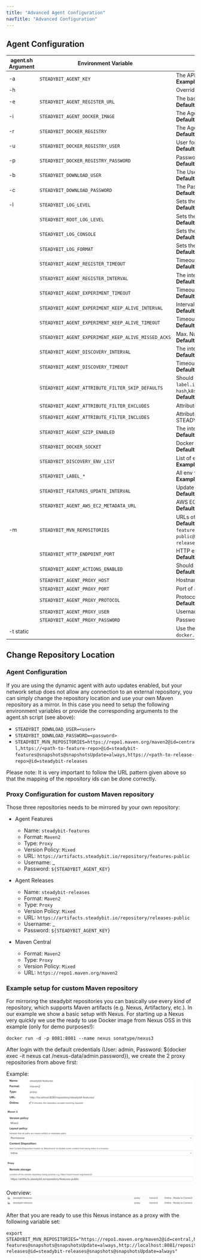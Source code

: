 ```yaml
---
title: "Advanced Agent Configuration"
navTitle: "Advanced Configuration"
---
```


## Agent Configuration

| agent.sh Argument | Environment Variable                                | Description                                                                                                                                                                                                                                                                                                                                       |
|-------------------|-----------------------------------------------------|---------------------------------------------------------------------------------------------------------------------------------------------------------------------------------------------------------------------------------------------------------------------------------------------------------------------------------------------------|
| -a                | `STEADYBIT_AGENT_KEY`                               | The API key the agent uses <br/> **Example:** `foobar`                                                                                                                                                                                                                                                                                            |
| -h                |                                                     | Override the hostname for the docker container to use. Useful on docker for mac                                                                                                                                                                                                                                                                   |
| -e                | `STEADYBIT_AGENT_REGISTER_URL`                      | The baseUrl where the agent registers. <br/> **Default:** `https://platform.steadybit.io`                                                                                                                                                                                                                                                         |
| -i                | `STEADYBIT_AGENT_DOCKER_IMAGE`                      | The Agent Docker image to use. <br/> **Default:** `docker.steadybit.io/steadybit/agent:latest`                                                                                                                                                                                                                                                    |
| -r                | `STEADYBIT_DOCKER_REGISTRY`                         | The Agent Docker registry to use. <br/> **Default:** `docker.steadybit.io`                                                                                                                                                                                                                                                                        |
| -u                | `STEADYBIT_DOCKER_REGISTRY_USER`                    | User for authenticating against the Docker Registry. <br/> **Default:** `_`                                                                                                                                                                                                                                                                       |
| -p                | `STEADYBIT_DOCKER_REGISTRY_PASSWORD`                | Password for authenticating against the Docker Registry. <br/> **Default:** STEADYBIT_AGENT_KEY                                                                                                                                                                                                                                                   |
| -b                | `STEADYBIT_DOWNLOAD_USER`                           | The User to authenticate with the steadybit agent repositories <br/> **Default:** `_`                                                                                                                                                                                                                                                             |
| -c                | `STEADYBIT_DOWNLOAD_PASSWORD`                       | The Password to authenticate with the steadybit agent repositories <br/> **Default:** STEADYBIT_AGENT_KEY                                                                                                                                                                                                                                         |
| -l                | `STEADYBIT_LOG_LEVEL`                               | Sets the loglevel for the com.steadybit logger <br/> **Default:** `INFO`                                                                                                                                                                                                                                                                          |
|                   | `STEADYBIT_ROOT_LOG_LEVEL`                          | Sets the loglevel for the root logger <br/> **Default:** `ERROR`                                                                                                                                                                                                                                                                                  |
|                   | `STEADYBIT_LOG_CONSOLE`                             | Sets the loglevel threshold for the console logger <br/> **Default:** `ALL`                                                                                                                                                                                                                                                                       |
|                   | `STEADYBIT_LOG_FORMAT`                              | Sets the log format for the console logger (`json` or `text`) <br/> **Default:** `text`                                                                                                                                                                                                                                                           |
|                   | `STEADYBIT_AGENT_REGISTER_TIMEOUT`                  | Timeout for the registration request. <br/> **Default:** `5s`                                                                                                                                                                                                                                                                                     |
|                   | `STEADYBIT_AGENT_REGISTER_INTERVAL`                 | The interval how often the agent registers at the platform. <br/> **Default:** `5s`                                                                                                                                                                                                                                                               |
|                   | `STEADYBIT_AGENT_EXPERIMENT_TIMEOUT`                | Timeout for the request to connect to an experiment. <br/> **Default:** `5s`                                                                                                                                                                                                                                                                      |
|                   | `STEADYBIT_AGENT_EXPERIMENT_KEEP_ALIVE_INTERVAL`    | Interval how often a keep alive is sent during an experiment. <br/> **Default:** `5s`                                                                                                                                                                                                                                                             |
|                   | `STEADYBIT_AGENT_EXPERIMENT_KEEP_ALIVE_TIMEOUT`     | Timeout for a keep alive during an experiment <br/> **Default:** `5s`                                                                                                                                                                                                                                                                             |
|                   | `STEADYBIT_AGENT_EXPERIMENT_KEEP_ALIVE_MISSED_ACKS` | Max. Number of missed acknowledgements during an experiment. <br/> **Default:** `3`                                                                                                                                                                                                                                                               |
|                   | `STEADYBIT_AGENT_DISCOVERY_INTERVAL`                | The interval of often the agent runs the discovery. <br/> **Default:** `30s`                                                                                                                                                                                                                                                                      |
|                   | `STEADYBIT_AGENT_DISCOVERY_TIMEOUT`                 | Timeout for the discovery. <br/> **Default:** `10s`                                                                                                                                                                                                                                                                                               |
|                   | `STEADYBIT_AGENT_ATTRIBUTE_FILTER_SKIP_DEFAULTS`    | Should the default excludes be ignored? (Default excludes: `label.io.kubernetes.**`,`label.annotation.io.kubernetes.**`,`k8s.pod.label.controller-revision-hash`,`k8s.pod.label.pod-template-generation`,`k8s.pod.label.pod-template-hash`) <br/> **Default:** `false`                                                                            |
|                   | `STEADYBIT_AGENT_ATTRIBUTE_FILTER_EXCLUDES`         | Attribute-Keys which should not be sent to the platform.                                                                                                                                                                                                                                                                                          |
|                   | `STEADYBIT_AGENT_ATTRIBUTE_FILTER_INCLUDES`         | Attribute-Keys which should be sent to the platform, even if they are excluded by STEADYBIT_AGENT_ATTRIBUTE_FILTER_EXCLUDES or the default excludes.                                                                                                                                                                                              |
|                   | `STEADYBIT_AGENT_GZIP_ENABLED`                      | The interval of often the agent runs the discovery. <br/> **Default:** `true`                                                                                                                                                                                                                                                                     |
|                   | `STEADYBIT_DOCKER_SOCKET`                           | Docker Socket to connect to. <br/> **Default:** `/var/run/docker.sock`                                                                                                                                                                                                                                                                            |
|                   | `STEADYBIT_DISCOVERY_ENV_LIST`                      | List of environment variables to inlude in the discovery <br/> **Example:** `STEADYBIT_DISCOVERY_ENV_LIST=STAGE,REGION`                                                                                                                                                                                                                           |
|                   | `STEADYBIT_LABEL_*`                                 | All env vars with this prefix will be added as label <br/> **Example:** `STEADYBIT_LABEL_STAGE=test`                                                                                                                                                                                                                                              |
|                   | `STEADYBIT_FEATURES_UPDATE_INTERVAL`                | Update Interval for Features <br/> **Default:** `PT6H` (6 Hours)                                                                                                                                                                                                                                                                                  |
|                   | `STEADYBIT_AGENT_AWS_EC2_METADATA_URL`              | AWS EC2 Metadata URL <br/> **Default:** `http://169.254.169.254/latest/`                                                                                                                                                                                                                                                                          |
| -m                | `STEADYBIT_MVN_REPOSITORIES`                        | URLs of the steadybit agent repositories (Maven) <br/> **Default:** `https://artifacts.steadybit.io/repository/features-public@id=steadybit-features@snapshots@snapshotsUpdate=always,https://artifacts.steadybit.io/repository/releases-public@id=steadybit-releases@snapshots@snapshotsUpdate=always,https://repo1.maven.org/maven2@id=central` |
|                   | `STEADYBIT_HTTP_ENDPOINT_PORT`                      | HTTP endpoint port for the health check url <br/> **Default:** `42999`                                                                                                                                                                                                                                                                            |
|                   | `STEADYBIT_AGENT_ACTIONS_ENABLED`                   | Should this agent be eligible for executing actions? <br/> **Default:** `true`                                                                                                                                                                                                                                                                    |
|                   | `STEADYBIT_AGENT_PROXY_HOST`                        | Hostname of a proxy to access steadybit platform <br/>                                                                                                                                                                                                                                                                                            |
|                   | `STEADYBIT_AGENT_PROXY_PORT`                        | Port of a proxy to access steadybit platform <br/>                                                                                                                                                                                                                                                                                                |
|                   | `STEADYBIT_AGENT_PROXY_PROTOCOL`                    | Protocol of a proxy to access steadybit platform <br/> **Default:** `http`                                                                                                                                                                                                                                                                        |
|                   | `STEADYBIT_AGENT_PROXY_USER`                        | Username of a proxy to access steadybit platform <br/>                                                                                                                                                                                                                                                                                            |
|                   | `STEADYBIT_AGENT_PROXY_PASSWORD`                    | Password of a proxy to access steadybit platform <br/>                                                                                                                                                                                                                                                                                            |
| -t static         |                                                     | Use the static version of the agent. When using Docker please use the static version of the image: `docker.steadybit.io/steadybit/agent-static`                                                                                                                                                                                                   |

## Change Repository Location

### Agent Configuration

If you are using the dynamic agent with auto updates enabled, but your network setup does not allow any connection to an external repository,
you can simply change the repository location and use your own Maven repository as a mirror.
In this case you need to setup the following environment variables or provide the corresponding arguments to the agent.sh script (see above):

* `STEADYBIT_DOWNLOAD_USER=<user>`
* `STEADYBIT_DOWNLOAD_PASSWORD=<password>`
* `STEADYBIT_MVN_REPOSITORIES=https://repo1.maven.org/maven2@id=central,https://<path-to-feature-repo>@id=steadybit-features@snapshots@snapshotsUpdate=always,https://<path-to-release-repo>@id=steadybit-releases`

Please note: It is very important to follow the URL pattern given above so that the mapping of the repository ids can be done correctly.

### Proxy Configuration for custom Maven repository

Those three repositories needs to be mirrored by your own repository:

* Agent Features
  - Name: `steadybit-features`
  - Format: `Maven2`
  - Type: `Proxy`
  - Version Policy: `Mixed`
  - URL: `https://artifacts.steadybit.io/repository/features-public`
  - Username: _
  - Password: `${STEADYBIT_AGENT_KEY}`

* Agent Releases
  - Name: `steadybit-releases`
  - Format: `Maven2`
  - Type: `Proxy`
  - Version Policy: `Mixed`
  - URL: `https://artifacts.steadybit.io/repository/releases-public`
  - Username: _
  - Password: `${STEADYBIT_AGENT_KEY}`

* Maven Central
  - Format: `Maven2`
  - Type: `Proxy`
  - Version Policy: `Mixed`
  - URL: `https://repo1.maven.org/maven2`

### Example setup for custom Maven repository

For mirroring the steadybit repositories you can basically use every kind of repository, which supports Maven artifacts (e.g. Nexus, Artifactory, etc.).
In our example we show a basic setup with Nexus. For starting up a Nexus very quickly we use the ready to use Docker image from Nexus OSS in this example (only for demo purposes!):

```
docker run -d -p 8081:8081 --name nexus sonatype/nexus3
```

After login with the default credentials (User: admin, Password: ${docker exec -it nexus cat /nexus-data/admin.password}), we create the 2 proxy repositories from above first:

Example:
![Nexus Repository Example](nexus-repo.png)

Overview:
![Nexus Repositories Overview](nexus-repos.png)

After that you are ready to use this Nexus instance as a proxy with the following variable set:

```
export STEADYBIT_MVN_REPOSITORIES="https://repo1.maven.org/maven2@id=central,http://localhost:8081/repository/steadybit-features@snapshots@snapshotsUpdate=always,http://localhost:8081/repository/steadybit-releases@id=steadybit-releases@snapshots@snapshotsUpdate=always"
```
